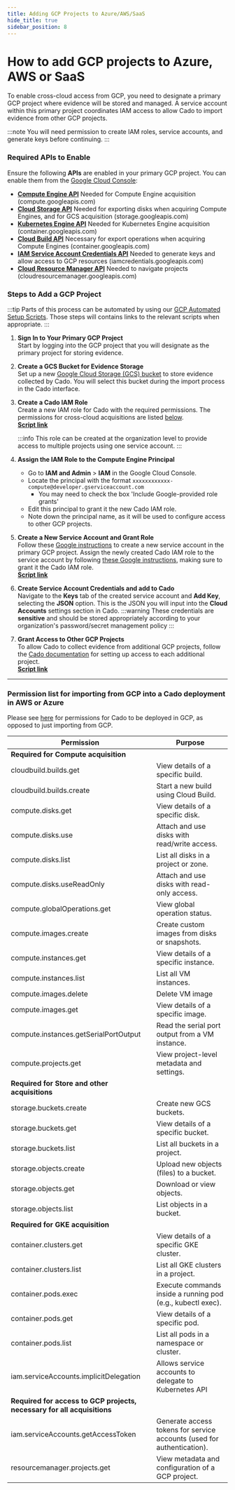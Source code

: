 ```yaml
---
title: Adding GCP Projects to Azure/AWS/SaaS
hide_title: true
sidebar_position: 8
---
```


# How to add GCP projects to Azure, AWS or SaaS

To enable cross-cloud access from GCP, you need to designate a primary GCP project where evidence will be stored and managed. A service account within this primary project coordinates IAM access to allow Cado to import evidence from other GCP projects. 

:::note
You will need permission to create IAM roles, service accounts, and generate keys before continuing.
:::

### Required APIs to Enable

Ensure the following **APIs** are enabled in your primary GCP project. You can enable them from the [Google Cloud Console](https://console.cloud.google.com/apis/library):

- **[Compute Engine API](https://console.cloud.google.com/marketplace/product/google/compute.googleapis.com)**
Needed for Compute Engine acquisition (compute.googleapis.com)
- **[Cloud Storage API](https://console.cloud.google.com/marketplace/product/google/storage.googleapis.com)**
Needed for exporting disks when acquiring Compute Engines, and for GCS acquisition (storage.googleapis.com)
- **[Kubernetes Engine API](https://console.cloud.google.com/marketplace/product/google/container.googleapis.com)**
Needed for Kubernetes Engine acquisition (container.googleapis.com)
- **[Cloud Build API](https://console.cloud.google.com/marketplace/product/google/cloudbuild.googleapis.com)**
Necessary for export operations when acquiring Compute Engines (container.googleapis.com)
- **[IAM Service Account Credentials API](https://console.cloud.google.com/marketplace/product/google/iamcredentials.googleapis.com)**
Needed to generate keys and allow access to GCP resources (iamcredentials.googleapis.com)
- **[Cloud Resource Manager API](https://console.cloud.google.com/marketplace/product/google/cloudresourcemanager.googleapis.com)**
Needed to navigate projects (cloudresourcemanager.googleapis.com)

### Steps to Add a GCP Project
:::tip 
Parts of this process can be automated by using our [GCP Automated Setup Scripts](/cado/deploy/gcp/gcp-auto-setup). Those steps will contains links to the relevant scripts when appropriate.
:::

1. **Sign In to Your Primary GCP Project**  
   Start by logging into the GCP project that you will designate as the primary project for storing evidence.

2. **Create a GCS Bucket for Evidence Storage**  
   Set up a new [Google Cloud Storage (GCS) bucket](https://cloud.google.com/storage/docs/creating-buckets) to store evidence collected by Cado. You will select this bucket during the import process in the Cado interface.

3. **Create a Cado IAM Role**  
   Create a new IAM role for Cado with the required permissions. The permissions for cross-cloud acquisitions are listed [below](/cado/deploy/cross/adding-gcp#permissions). <br />
   [**Script link**](/cado/deploy/gcp/gcp-auto-setup#role-creation)

   :::info 
   This role can be created at the organization level to provide access to multiple projects using one service account.
   :::

4. **Assign the IAM Role to the Compute Engine Principal**
   - Go to **IAM and Admin** > **IAM** in the Google Cloud Console.  
   - Locate the principal with the format `xxxxxxxxxxxx-compute@developer.gserviceaccount.com`
      - You may need to check the box 'Include Google-provided role grants'
   - Edit this principal to grant it the new Cado IAM role.  
   - Note down the principal name, as it will be used to configure access to other GCP projects.

5. **Create a New Service Account and Grant Role**  
   Follow these [Google instructions](https://cloud.google.com/iam/docs/service-accounts-create) to create a new service account in the primary GCP project.
   Assign the newly created Cado IAM role to the service account by following [these Google instructions](https://cloud.google.com/iam/docs/create-service-agents#grant-roles), making sure to grant it the Cado IAM role. <br />
   [**Script link**](/cado/deploy/gcp/gcp-auto-setup#service-account-creation)

6. **Create Service Account Credentials and add to Cado**  
   Navigate to the **Keys** tab of the created service account and **Add Key**, selecting the **JSON** option. This is the JSON you will input into the **Cloud Accounts** settings section in Cado.
   :::warning
   These credentials are **sensitive** and should be stored appropriately according to your organization's password/secret management policy
   :::

7. **Grant Access to Other GCP Projects**  
   To allow Cado to collect evidence from additional GCP projects, follow the [Cado documentation](/cado/deploy/gcp/gcp-cross-project) for setting up access to each additional project. <br />
   [**Script link**](/cado/deploy/gcp/gcp-auto-setup#cross-project-access)

---

### Permission list for importing from GCP into a Cado deployment in AWS or Azure

Please see [here](/cado/deploy/gcp/iam-description) for permissions for Cado to be deployed in GCP, as opposed to just importing from GCP.

| **Permission**                             | **Purpose**                                                                                      |
|--------------------------------------------------|--------------------------------------------------------------------------------------------------|
| **Required for Compute  acquisition**                  | |
| cloudbuild.builds.get| View details of a specific build. |
| cloudbuild.builds.create| Start a new build using Cloud Build. |
| compute.disks.get| View details of a specific disk. |
| compute.disks.use| Attach and use disks with read/write access. |
| compute.disks.list| List all disks in a project or zone. |
| compute.disks.useReadOnly| Attach and use disks with read-only access. |
| compute.globalOperations.get| View global operation status. |
| compute.images.create| Create custom images from disks or snapshots. |
| compute.instances.get| View details of a specific instance. |
| compute.instances.list| List all VM instances. |
| compute.images.delete| Delete VM image |
| compute.images.get| View details of a specific image. |
| compute.instances.getSerialPortOutput | Read the serial port output from a VM instance. |
| compute.projects.get| View project-level metadata and settings. |
| **Required for Store and other acquisitions**                  | |
| storage.buckets.create | Create new GCS buckets. |
| storage.buckets.get | View details of a specific bucket. |
| storage.buckets.list | List all buckets in a project. |
| storage.objects.create | Upload new objects (files) to a bucket. |
| storage.objects.get | Download or view objects. |
| storage.objects.list | List objects in a bucket. |
| **Required for GKE acquisition** |  |
| container.clusters.get | View details of a specific GKE cluster. |
| container.clusters.list | List all GKE clusters in a project. |
| container.pods.exec | Execute commands inside a running pod (e.g., kubectl exec). |
| container.pods.get | View details of a specific pod. |
| container.pods.list | List all pods in a namespace or cluster. |
| iam.serviceAccounts.implicitDelegation | Allows service accounts to delegate to Kubernetes API |
| **Required for access to GCP projects, necessary for all acquisitions** |  |
| iam.serviceAccounts.getAccessToken | Generate access tokens for service accounts (used for authentication). |
| resourcemanager.projects.get | View metadata and configuration of a GCP project. |

